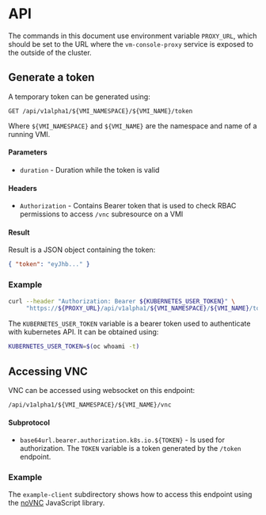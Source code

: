 # API

The commands in this document use environment variable `PROXY_URL`,
which should be set to the URL where the `vm-console-proxy` service is
exposed to the outside of the cluster.

## Generate a token

A temporary token can be generated using:
```
GET /api/v1alpha1/${VMI_NAMESPACE}/${VMI_NAME}/token
``` 
Where `${VMI_NAMESPACE}` and `${VMI_NAME}` are the namespace
and name of a running VMI.

#### Parameters
- `duration` - Duration while the token is valid

#### Headers
- `Authorization` - Contains Bearer token that is used to check
  RBAC permissions to access `/vnc` subresource on a VMI

#### Result
Result is a JSON object containing the token:
```json
{ "token": "eyJhb..." }
```

### Example
```bash
curl --header "Authorization: Bearer ${KUBERNETES_USER_TOKEN}" \
     "https://${PROXY_URL}/api/v1alpha1/${VMI_NAMESPACE}/${VMI_NAME}/token?duration=${DURATION}"
```

The `KUBERNETES_USER_TOKEN` variable is a bearer token used to authenticate with
kubernetes API. It can be obtained using:
```bash
KUBERNETES_USER_TOKEN=$(oc whoami -t)
```

## Accessing VNC
VNC can be accessed using websocket on this endpoint:
```
/api/v1alpha1/${VMI_NAMESPACE}/${VMI_NAME}/vnc
```

#### Subprotocol
- `base64url.bearer.authorization.k8s.io.${TOKEN}` - Is used for authorization. The `TOKEN`
   variable is a token generated by the `/token` endpoint.

### Example
The `example-client` subdirectory shows how to access this endpoint using the [noVNC](https://novnc.com/info.html) JavaScript library.